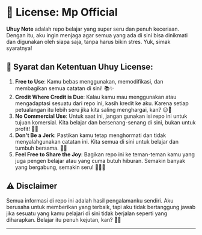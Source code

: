 # 🎉 License: Mp Official

**Uhuy Note** adalah repo belajar yang super seru dan penuh keceriaan. Dengan itu, aku ingin menjaga agar semua yang ada di sini bisa dinikmati dan digunakan oleh siapa saja, tanpa harus bikin stres. Yuk, simak syaratnya!
## 📜 Syarat dan Ketentuan Uhuy License:

1. **Free to Use**: Kamu bebas menggunakan, memodifikasi, dan membagikan semua catatan di sini! 📚✨
2. **Credit Where Credit is Due**: Kalau kamu mau menggunakan atau mengadaptasi sesuatu dari repo ini, kasih kredit ke aku. Karena setiap petualangan itu lebih seru jika kita saling menghargai, kan? 😉🎈
3. **No Commercial Use**: Untuk saat ini, jangan gunakan isi repo ini untuk tujuan komersial. Kita belajar dan bersenang-senang di sini, bukan untuk profit! 💸❌
4. **Don't Be a Jerk**: Pastikan kamu tetap menghormati dan tidak menyalahgunakan catatan ini. Kita semua di sini untuk belajar dan tumbuh bersama. 🥳🌱
5. **Feel Free to Share the Joy**: Bagikan repo ini ke teman-teman kamu yang juga pengen belajar atau yang cuma butuh hiburan. Semakin banyak yang bergabung, semakin seru! 🎊👯‍♂️
## ⚠️ Disclaimer
Semua informasi di repo ini adalah hasil pengalamanku sendiri. Aku berusaha untuk memberikan yang terbaik, tapi aku tidak bertanggung jawab jika sesuatu yang kamu pelajari di sini tidak berjalan seperti yang diharapkan. Belajar itu penuh kejutan, kan? 🎢✨

---
